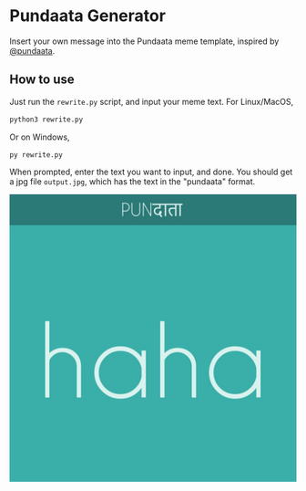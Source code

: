 # Pundaata Generator

Insert your own message into the Pundaata meme template, inspired by
[@pundaata](https://www.instagram.com/pundaata/).

## How to use

Just run the `rewrite.py` script, and input your meme text. For Linux/MacOS,

```sh
python3 rewrite.py
```

Or on Windows,

```batch
py rewrite.py
```

When prompted, enter the text you want to input, and done. You should get a jpg file `output.jpg`,
which has the text in the "pundaata" format.

![Sample Output](./sample_output.jpg)

